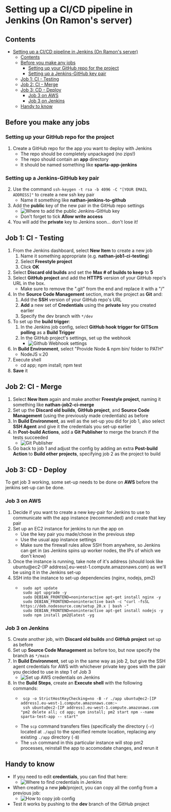 # Setting up a CI/CD pipeline in Jenkins (On Ramon's server)
## Contents
- [Setting up a CI/CD pipeline in Jenkins (On Ramon's server)](#setting-up-a-cicd-pipeline-in-jenkins-on-ramons-server)
  - [Contents](#contents)
  - [Before you make any jobs](#before-you-make-any-jobs)
    - [Setting up your GitHub repo for the project](#setting-up-your-github-repo-for-the-project)
    - [Setting up a Jenkins-GitHub key pair](#setting-up-a-jenkins-github-key-pair)
  - [Job 1: CI - Testing](#job-1-ci---testing)
  - [Job 2: CI - Merge](#job-2-ci---merge)
  - [Job 3: CD - Deploy](#job-3-cd---deploy)
    - [Job 3 on AWS](#job-3-on-aws)
    - [Job 3 on Jenkins](#job-3-on-jenkins)
  - [Handy to know](#handy-to-know)


## Before you make any jobs
### Setting up your GitHub repo for the project
1. Create a GitHub repo for the app you want to deploy with Jenkins
   - The repo should be completely unpackaged (no zips!)
   - The repo should contain an **app** directory
   - It should be named something like **sparta-app-jenkins**
### Setting up a Jenkins-GitHub key pair
2. Use the command `ssh-keygen -t rsa -b 4096 -C "[YOUR EMAIL ADDRESS]"` to create a new ssh key pair
   - Name it something like **nathan-jenkins-to-github**
3. Add the **public** key of the new pair in the GitHub repo settings
   - ![Where to add the public Jenkins-GitHub key](imgs/github_key.png)
   - Don't forget to tick **Allow write access**
4. You will add the **private** key to Jenkins soon... don't lose it!

## Job 1: CI - Testing
1. From the Jenkins dashboard, select **New Item** to create a new job
   1. Name it something appropriate (e.g. **nathan-job1-ci-testing**)
   2. Select **Freestyle project**
   3. Click **OK**
2. Select **Discard old builds** and set the **Max # of builds to keep** to **5**
3. Select **GitHub project** and add the **HTTPS** version of your GitHub repo's URL in the box.
   - Make sure to remove the ".git" from the end and replace it with a "/"
4. In the **Source Code Management** section, mark the project as **Git** and:
   1.  Add the **SSH** version of your GitHub repo's URL 
   2.  **Add** a new set of **Credentials** using the **private** key you created earlier
   3. Specify the dev branch with `*/dev`
5. To set up the **build trigger**:
   1. In the Jenkins job config, select **GitHub hook trigger for GITScm polling** as a **Build Trigger**
   2. In the GitHub project's settings, set up the webhook
      - ![Github Webhook settings](imgs/github_webhook.png)
6. In **Build Environment**, select "Provide Node & npm bin/ folder to PATH"
   - NodeJS v.20
7. Execute shell
   - cd app; npm install; npm test
8. **Save** it

## Job 2: CI - Merge
1. Select **New Item** again and make another **Freestyle project**, naming it something like **nathan-job2-ci-merge**
2. Set up the **Discard old builds**, **GitHub project**, and **Source Code Management** (using the previously made credentials) as before
3. In **Build Environment**, as well as the set-up you did for job 1, also select **SSH Agent** and give it the credentials you set-up earlier
4. In **Post-build Actions**, add a **Git Publisher** to merge the branch if the tests succeeded
   - ![Git Publisher](imgs/git_publisher.png)
5. Go back to job 1 and adjust the config by adding an extra **Post-build Action** to **Build other projects**, specifying job 2 as the project to build

## Job 3: CD - Deploy
To get job 3 working, some set-up needs to be done on **AWS** before the jenkins set-up can be done.
### Job 3 on AWS
1. Decide if you want to create a new key-pair for Jenkins to use to communicate with the app instance (recommended) and create that key pair
2. Set up an EC2 instance for jenkins to run the app on
   - Use the key pair you made/chose in the previous step
   - Use the usual app instance settings
   - Make sure the firewall rules allow SSH from anywhere, so Jenkins can get in (as Jenkins spins up worker nodes, the IPs of which we don't know)
3. Once the instance is running, take note of it's address (should look like ubuntu@ec2-[IP address].eu-west-1.compute.amazonaws.com) as we'll be using it in the Jenkins set-up
4. SSH into the instance to set-up dependencies (nginx, nodejs, pm2)
   - ```
      sudo apt update
      sudo apt upgrade -y
      sudo DEBIAN_FRONTEND=noninteractive apt-get install nginx -y
      sudo DEBIAN_FRONTEND=noninteractive bash -c "curl -fsSL https://deb.nodesource.com/setup_20.x | bash -"
      sudo DEBIAN_FRONTEND=noninteractive apt-get install nodejs -y
      sudo npm install pm2@latest -yg
      ```
### Job 3 on Jenkins
5. Create another job, with **Discard old builds** and **GitHub project** set up as before
6. Set up **Source Code Management** as before too, but now specify the branch as `*/main`
7. In **Build Environment**, set up in the same way as job 2, but give the SSH agent credentials for AWS with whichever private key goes with the pair you decided to use in step 1 of Job 3
   - ![Set up AWS credentials on Jenkins](imgs/aws_key.png)
8. In the **Build Steps**, create an **Execute shell** with the following commands:
   - ```
      scp -o StrictHostKeyChecking=no -B -r ./app ubuntu@ec2-[IP address].eu-west-1.compute.amazonaws.com:~
      ssh ubuntu@ec2-[IP address].eu-west-1.compute.amazonaws.com "pm2 delete all; cd app; npm install; pm2 start npm --name sparta-test-app -- start"
      ```
   - The `scp` command transfers files (specifically the directory (`-r`) located at `./app`) to the specified remote location, replacing any existing `./app` directory (`-B`)
   - The `ssh` command in this particular instance will stop pm2 processes, reinstall the app to accomodate changes, and rerun it

## Handy to know
- If you need to edit **credentials**, you can find that here:
  - ![Where to find credentials in Jenkins](imgs/find_credentials_jenkins.png)
- When creating a new **job**/project, you can copy all the config from a previous job:
  - ![How to copy job config](imgs/copy_jenkins_project.png)
- Test it works by pushing to the **dev** branch of the GitHub project